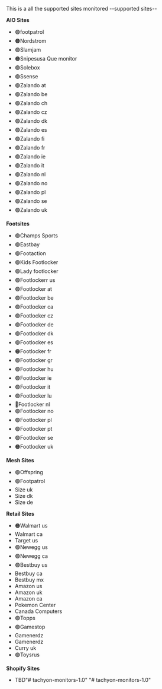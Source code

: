 This is a all the supported sites monitored
--supported sites--

**AIO Sites**
- 🟢footpatrol
- 🟠Nordstrom
- 🟢Slamjam
- 🟠Snipesusa Que monitor
- 🟢Solebox
- 🟢Ssense
- 🟢Zalando at
- 🟢Zalando be
- 🟢Zalando ch
- 🟢Zalando cz
- 🟢Zalando dk
- 🟢Zalando es
- 🟢Zalando fi
- 🟢Zalando fr
- 🟢Zalando ie
- 🟢Zalando it
- 🟢Zalando nl
- 🟢Zalando no
- 🟢Zalando pl
- 🟢Zalando se
- 🟢Zalando uk




**Footsites**
- 🟢Champs Sports
- 🟢Eastbay
- 🟢Footaction
- 🟢Kids Footlocker
- 🟢Lady footlocker
- 🟢Footlockerr us
- 🟢Footlocker at
- 🟢Footlocker be
- 🟢Footlocker ca
- 🟢Footlocker cz
- 🟢Footlocker de
- 🟢Footlocker dk
- 🟢Footlocker es
- 🟠Footlocker fr
- 🟢Footlocker gr
- 🟢Footlocker hu
- 🟢Footlocker ie
- 🟢Footlocker it
- 🟢Footlocker lu
- 🔴Footlocker nl
- 🟢Footlocker no
- 🟢Footlocker pl
- 🟢Footlocker pt
- 🟢Footlocker se
- 🟠Footlocker uk

**Mesh Sites**
- 🟢Offspring
- 🟢Footpatrol
- Size uk
- Size dk
- Size de



**Retail Sites**
- 🟠Walmart us
- Walmart ca
- Target us
- 🟢Newegg us
- 🟢Newegg ca
- 🟢Bestbuy us
- Bestbuy ca
- Bestbuy mx
- Amazon us
- Amazon uk
- Amazon ca
- Pokemon Center
- Canada Computers
- 🟢Topps
- 🟢Gamestop
- Gamenerdz
- Gamenerdz
- Curry uk
- 🟢Toysrus

**Shopify Sites**
- TBD"# tachyon-monitors-1.0" 
"# tachyon-monitors-1.0" 

